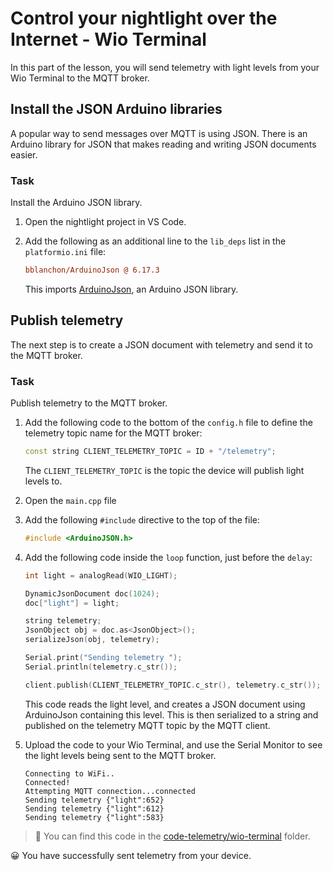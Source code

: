 # Control your nightlight over the Internet - Wio Terminal

In this part of the lesson, you will send telemetry with light levels from your Wio Terminal to the MQTT broker.

## Install the JSON Arduino libraries

A popular way to send messages over MQTT is using JSON. There is an Arduino library for JSON that makes reading and writing JSON documents easier.

### Task

Install the Arduino JSON library.

1. Open the nightlight project in VS Code.

1. Add the following as an additional line to the `lib_deps` list in the `platformio.ini` file:

    ```ini
    bblanchon/ArduinoJson @ 6.17.3
    ```

    This imports [ArduinoJson](https://arduinojson.org), an Arduino JSON library.

## Publish telemetry

The next step is to create a JSON document with telemetry and send it to the MQTT broker.

### Task

Publish telemetry to the MQTT broker.

1. Add the following code to the bottom of the `config.h` file to define the telemetry topic name for the MQTT broker:

    ```cpp
    const string CLIENT_TELEMETRY_TOPIC = ID + "/telemetry";
    ```

    The `CLIENT_TELEMETRY_TOPIC` is the topic the device will publish light levels to.

1. Open the `main.cpp` file

1. Add the following `#include` directive to the top of the file:

    ```cpp
    #include <ArduinoJSON.h>
    ```

1. Add the following code inside the `loop` function, just before the `delay`:

    ```cpp
    int light = analogRead(WIO_LIGHT);

    DynamicJsonDocument doc(1024);
    doc["light"] = light;

    string telemetry;
    JsonObject obj = doc.as<JsonObject>();
    serializeJson(obj, telemetry);

    Serial.print("Sending telemetry ");
    Serial.println(telemetry.c_str());

    client.publish(CLIENT_TELEMETRY_TOPIC.c_str(), telemetry.c_str());
    ```

    This code reads the light level, and creates a JSON document using ArduinoJson containing this level. This is then serialized to a string and published on the telemetry MQTT topic by the MQTT client.

1. Upload the code to your Wio Terminal, and use the Serial Monitor to see the light levels being sent to the MQTT broker.

    ```output
    Connecting to WiFi..
    Connected!
    Attempting MQTT connection...connected
    Sending telemetry {"light":652}
    Sending telemetry {"light":612}
    Sending telemetry {"light":583}
    ```

> 💁 You can find this code in the [code-telemetry/wio-terminal](code-telemetry/wio-terminal) folder.

😀 You have successfully sent telemetry from your device.
